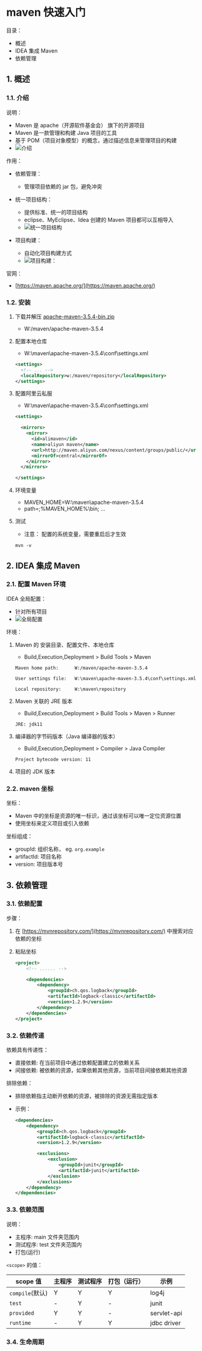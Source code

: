 <!--#region
@author 吴钦飞
@email wuqinfei@qq.com
@create date 2023-10-21 09:28:57
@modify date 2023-10-21 15:56:46
@desc [description]
#endregion-->

# maven 快速入门

目录：

* 概述
* IDEA 集成 Maven
* 依赖管理

## 1. 概述

### 1.1. 介绍

说明：

* Maven 是 apache（开源软件基金会） 旗下的开源项目
* Maven 是一款管理和构建 Java 项目的工具
* 基于 POM（项目对象模型）的概念，通过描述信息来管理项目的构建
* ![介绍](./images/00_maven_intro.jpg)

作用：

* 依赖管理：

    * 管理项目依赖的 jar 包，避免冲突

* 统一项目结构：

    * 提供标准、统一的项目结构
    * eclipse、MyEclipse、Idea 创建的 Maven 项目都可以互相导入
    * ![统一项目结构](./images/01_maven_features_2.jpg)

* 项目构建：

    * 自动化项目构建方式
    * ![项目构建：](./images/02_maven_project_build.jpg)

官网：

* [https://maven.apache.org/](https://maven.apache.org/)

### 1.2. 安装

1. 下载并解压 [apache-maven-3.5.4-bin.zip](https://archive.apache.org/dist/maven/maven-3/3.5.4/binaries/apache-maven-3.5.4-bin.zip)

    * W:/maven/apache-maven-3.5.4

2. 配置本地仓库

    * W:\maven\apache-maven-3.5.4\conf\settings.xml

    ```xml
    <settings>
      <!-- ... -->
      <localRepository>w:/maven/repository</localRepository>
    </settings>
    ```

3. 配置阿里云私服


    * W:\maven\apache-maven-3.5.4\conf\settings.xml

    ```xml
    <settings>

      <mirrors>
        <mirror>
          <id>alimaven</id>
          <name>aliyun maven</name>
          <url>http://maven.aliyun.com/nexus/content/groups/public/</url>
          <mirrorOf>central</mirrorOf>
        </mirror>
      </mirrors>

    </settings>
    ```
  
  4. 环境变量

      * MAVEN_HOME=W:\maven\apache-maven-3.5.4
      * path=;%MAVEN_HOME%\bin; ...

  5. 测试

      * 注意： 配置的系统变量，需要重启后才生效

      ```shell
      mvn -v
      ```

## 2. IDEA 集成 Maven

### 2.1. 配置 Maven 环境

IDEA 全局配置：

* 针对所有项目
* ![全局配置](./images/03_idea_global_config.jpg)

环境：

1. Maven 的 安装目录、配置文件、本地仓库

    * Build,Execution,Deployment > Build Tools > Maven

    ```text
    Maven home path:      W:/maven/apache-maven-3.5.4

    User settings file:   W:\maven\apache-maven-3.5.4\conf\settings.xml

    Local repository:     W:\maven\repository
    ```

2. Maven 关联的 JRE 版本

    * Build,Execution,Deployment > Build Tools > Maven > Runner

    ```text
    JRE: jdk11
    ```

3. 编译器的字节码版本（Java 编译器的版本）

    * Build,Execution,Deployment > Compiler > Java Compiler

    ```text
    Project bytecode version: 11
    ```

4. 项目的 JDK 版本

### 2.2. maven 坐标

坐标：

* Maven 中的坐标是资源的唯一标识，通过该坐标可以唯一定位资源位置
* 使用坐标来定义项目或引入依赖

坐标组成：

* groupId: 组织名称， eg. `org.example`
* artifactId: 项目名称
* version: 项目版本号

## 3. 依赖管理

### 3.1. 依赖配置

步骤：

1. 在 [https://mvnrepository.com/](https://mvnrepository.com/) 中搜索对应依赖的坐标

2. 粘贴坐标

    ```xml
    <project>
        <!-- ...... -->

        <dependencies>
            <dependency>
                <groupId>ch.qos.logback</groupId>
                <artifactId>logback-classic</artifactId>
                <version>1.2.9</version>
            </dependency>
        </dependencies>
    </project>
    ```

### 3.2. 依赖传递

依赖具有传递性：

* 直接依赖: 在当前项目中通过依赖配置建立的依赖关系
* 间接依赖: 被依赖的资源，如果依赖其他资源，当前项目间接依赖其他资源

排除依赖：

* 排除依赖指主动断开依赖的资源，被排除的资源无需指定版本
* 示例：

    ```xml
    <dependencies>
        <dependency>
            <groupId>ch.qos.logback</groupId>
            <artifactId>logback-classic</artifactId>
            <version>1.2.9</version>

            <exclusions>
                <exclusion>
                    <groupId>junit</groupId>
                    <artifactId>junit</artifactId>
                </exclusion>
            </exclusions>
        </dependency>
    </dependencies>
    ```

### 3.3. 依赖范围

说明：

* 主程序: main 文件夹范围内
* 测试程序: test 文件夹范围内
* 打包(运行)

`<scope>` 的值：

| scope 值 | 主程序 | 测试程序 | 打包（运行） | 示例 |
| - | - | - | - | - |
| `compile`(默认) | Y | Y | Y | log4j |
| `test` | - | Y | - | junit |
| `provided` | Y | Y | - | servlet-api |
| `runtime` | - | Y | Y | jdbc driver |

### 3.4. 生命周期